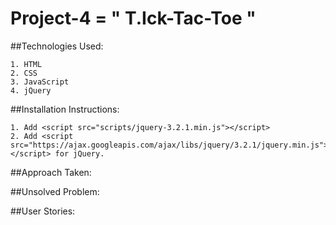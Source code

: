 # Project-4 = " T.Ick-Tac-Toe "

##Technologies Used:

    1. HTML
    2. CSS
    3. JavaScript
    4. jQuery

##Installation Instructions:

    1. Add <script src="scripts/jquery-3.2.1.min.js"></script>
    2. Add <script src="https://ajax.googleapis.com/ajax/libs/jquery/3.2.1/jquery.min.js"></script> for jQuery.

##Approach Taken:


##Unsolved Problem:


##User Stories:
